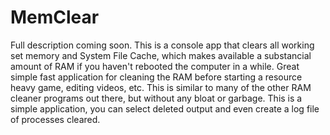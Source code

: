 # MemClear
Full description coming soon. This is a console app that clears all working set memory and System File Cache, which makes available a substancial amount of RAM if you haven't rebooted the computer in a while. Great simple fast application for cleaning the RAM before starting a resource heavy game, editing videos, etc. This is similar to many of the other RAM cleaner programs out there, but without any bloat or garbage. This is a simple application, you can select deleted output and even create a log file of processes cleared.
